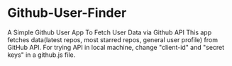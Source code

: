 # Github-User-Finder
A Simple Github User App To Fetch User Data via Github API This app fetches data(latest repos, most starred repos, general user profile) from GitHub API. For trying API in local machine, change "client-id" and "secret keys" in a github.js file.
